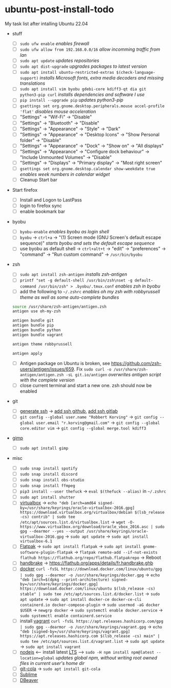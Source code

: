 # ubuntu-post-install-todo

My task list after intalling Ubuntu 22.04

-   stuff

    -   [ ] `sudo ufw enable` _enables firewall_
    -   [ ] `sudo ufw allow from 192.168.0.0/16` _allow incomming traffic from lan_ 
    -   [ ] `sudo apt update` _updates repositories_
    -   [ ] `sudo apt dist-upgrade` _upgrades packages to latest version_
    -   [ ] `sudo apt install ubuntu-restricted-extras $(check-language-support)` _installs Microsoft fonts, extra media decoders and missing translations_
    -   [ ] `sudo apt install vim byobu gdebi-core kdiff3-qt dia git python3-pip curl` _installs dependencies and software I use_
    -   [ ] `pip install --upgrade pip` _updates python3-pip_
    -   [ ] `gsettings set org.gnome.desktop.peripherals.mouse accel-profile 'flat'` _disables mouse acceleration_
    -   [ ] "Settings" -> "Wif-Fi" -> "Disable"
    -   [ ] "Settings" -> "Bluetooth" -> "Disable"
    -   [ ] "Settings" -> "Appearance" -> "Style" -> "Dark"
    -   [ ] "Settings" -> "Appearance" -> "Desktop Icons" -> "Show Personal folder" -> "Disable"
    -   [ ] "Settings" -> "Appearance" -> "Dock" -> "Show on" -> "All displays"
    -   [ ] "Settings" -> "Appearance" -> "Configure dock behaviour" -> "Include Unmounted Volumes" -> "Disable"
    -   [ ] "Settings" -> "Displays" -> "Primary display" -> "Most right screen"
    -   [ ] `gsettings set org.gnome.desktop.calendar show-weekdate true` _enables week numbers in calendar widget_
    -   [ ] Cleanup Start bar

-   Start firefox

    -   [ ] Install and Logon to LastPass
    -   [ ] login to firefox sync
    -   [ ] enable bookmark bar

-   byobu

    -   [ ] `byobu-enable` _enables byobu as login shell_
    -   [ ] `byobu` -> `ctrl+a` -> "(1) Screen mode (GNU Screen's default escape sequence)" _starts byobu and sets the default escape sequence_
    -   [ ] use byobu as default shell -> `ctrl+alt+t` -> "edit" -> "preferences" -> "command" -> "Run custom command" -> `/usr/bin/byobu`

-   zsh

    -   [ ] `sudo apt install zsh-antigen` _installs zsh-antigen_
    -   [ ] `printf "set -g default-shell /usr/bin/zsh\nset -g default-command /usr/bin/zsh" > .byobu/.tmux.conf` _enables zsh in byobu_
    -   [ ] add the following to `~/.zshrc` _enables oh my zsh with robbyrussell theme as well as some auto-complete bundles_

    ```bash
    source /usr/share/zsh-antigen/antigen.zsh
    antigen use oh-my-zsh

    antigen bundle git
    antigen bundle pip
    antigen bundle python
    antigen bundle vagrant

    antigen theme robbyrussell

    antigen apply
    ```

    -   [ ] Antigen package on Ubuntu is broken, see https://github.com/zsh-users/antigen/issues/659. Fix `sudo curl -o /usr/share/zsh-antigen/antigen.zsh -sL git.io/antigen` _overwrites antigen script with the complete version_
    -   [ ] close current terminal and start a new one. zsh should now be enabled

-   git

    -   [ ] [generate ssh](https://gist.github.com/robkorv/592b46e8ff9742d74ca4a3f894857dee) -> [add ssh github](https://github.com/settings/ssh), [add ssh gitlab](https://gitlab.com/profile/keys)
    -   [ ] `git config --global user.name "Robbert Korving"` -> `git config --global user.email "r.korving@gmail.com"` -> `git config --global core.editor vim` -> `git config --global merge.tool kdiff3`

-   [gimp](http://www.gimp.org/)

    -   [ ] `sudo apt install gimp`

-   misc
    -   [ ] `sudo snap install spotify`
    -   [ ] `sudo snap install discord`
    -   [ ] `sudo snap install obs-studio`
    -   [ ] `sudo snap install ffmpeg`
    -   [ ] `pip3 install --user thefuck` -> `eval $(thefuck --alias)` in `~/.zshrc`
    -   [ ] `sudo apt install shutter`
    -   [ ] [virtualbox](https://www.virtualbox.org/wiki/Linux_Downloads#Debian-basedLinuxdistributions) -> `echo "deb [arch=amd64 signed-by=/usr/share/keyrings/oracle-virtualbox-2016.gpg] https://download.virtualbox.org/virtualbox/debian $(lsb_release -cs) contrib" | sudo tee /etc/apt/sources.list.d/virtualbox.list` -> `wget -O- https://www.virtualbox.org/download/oracle_vbox_2016.asc | sudo gpg --dearmor --yes --output /usr/share/keyrings/oracle-virtualbox-2016.gpg` -> `sudo apt update` -> `sudo apt install virtualbox-6.1`
    -   [ ] [Flatpak](https://flatpak.org/setup/Ubuntu) -> `sudo apt install flatpak` -> `sudo apt install gnome-software-plugin-flatpak` -> `flatpak remote-add --if-not-exists flathub https://flathub.org/repo/flathub.flatpakrepo` -> Reboot
    -   [ ] [handbrake](https://handbrake.fr/) -> https://flathub.org/apps/details/fr.handbrake.ghb
    -   [ ] [docker](https://docs.docker.com/engine/install/ubuntu/#install-using-the-repository) `curl -fsSL https://download.docker.com/linux/ubuntu/gpg | sudo gpg --dearmor -o /usr/share/keyrings/docker.gpg` -> `echo "deb [arch=$(dpkg --print-architecture) signed-by=/usr/share/keyrings/docker.gpg] https://download.docker.com/linux/ubuntu $(lsb_release -cs) stable" | sudo tee /etc/apt/sources.list.d/docker.list` -> `sudo apt update` -> `sudo apt install docker-ce docker-ce-cli containerd.io docker-compose-plugin` -> `sudo usermod -aG docker $USER` -> `newgrp docker` -> `sudo systemctl enable docker.service` -> `sudo systemctl enable containerd.service`
    -   [ ] install [vagrant](https://www.vagrantup.com/downloads.html) `curl -fsSL https://apt.releases.hashicorp.com/gpg | sudo gpg --dearmor -o /usr/share/keyrings/vagrant.gpg` -> `echo "deb [signed-by=/usr/share/keyrings/vagrant.gpg] https://apt.releases.hashicorp.com $(lsb_release -cs) main" | sudo tee /etc/apt/sources.list.d/vagrant.list` -> `sudo apt update` -> `sudo apt install vagrant`
    -   [ ] [nodejs](https://github.com/nodesource/distributions/blob/master/README.md#debinstall) <-- install latest [LTS](https://nodejs.org/en/about/releases/) --> `sudo -H npm install npm@latest --location=global` _updates global npm, without writing root owned files in current user's home dir_
    -   [ ] [git-cola](https://git-cola.github.io/) -> `sudo apt install git-cola`
    -   [ ] [Sublime](https://www.sublimetext.com)
    -   [ ] [DBeaver](https://dbeaver.io/download/#ppa)
